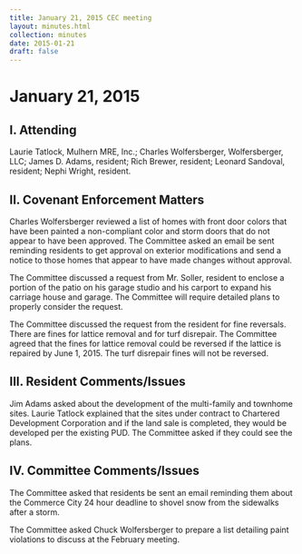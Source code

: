 ```yaml
---
title: January 21, 2015 CEC meeting
layout: minutes.html
collection: minutes
date: 2015-01-21
draft: false
---
```

# January 21, 2015

## I. Attending
Laurie Tatlock, Mulhern MRE, Inc.; Charles Wolfersberger, Wolfersberger, LLC; James D. Adams, resident; Rich Brewer, resident; Leonard Sandoval, resident; Nephi Wright, resident.

## II. Covenant Enforcement Matters
Charles Wolfersberger reviewed a list of homes with front door colors that have been painted a non-compliant color and storm doors that do not appear to have been approved.  The Committee asked an email be sent reminding residents to get approval on exterior modifications and send a notice to those homes that appear to have made changes without approval.

The Committee discussed a request from Mr. Soller, resident to enclose a portion of the patio on his garage studio and his carport to expand his carriage house and garage.  The Committee will require detailed plans to properly consider the request.

The Committee discussed the request from the resident for fine reversals.  There are fines for lattice removal and for turf disrepair.  The Committee agreed that the fines for lattice removal could be reversed if the lattice is repaired by June 1, 2015.  The turf disrepair fines will not be reversed.

## III. Resident Comments/Issues
Jim Adams asked about the development of the multi-family and townhome sites.  Laurie Tatlock explained that the sites under contract to Chartered Development Corporation and if the land sale is completed, they would be developed per the existing PUD.  The Committee asked if they could see the plans.

## IV. Committee Comments/Issues
The Committee asked that residents be sent an email reminding them about the Commerce City 24 hour deadline to shovel snow from the sidewalks after a storm.

The Committee asked Chuck Wolfersberger to prepare a list detailing paint violations to discuss at the February meeting.
